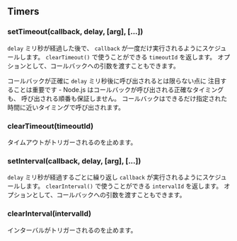 ## Timers

### setTimeout(callback, delay, [arg], [...])

<!--

To schedule execution of a one-time `callback` after `delay` milliseconds. Returns a
`timeoutId` for possible use with `clearTimeout()`. Optionally you can
also pass arguments to the callback.

-->
`delay` ミリ秒が経過した後で、
`callback` が一度だけ実行されるようにスケジュールします。
`clearTimeout()` で使うことができる `timeoutId` を返します。
オプションとして、コールバックへの引数を渡すこともできます。

<!--

It is important to note that your callback will probably not be called in exactly
`delay` milliseconds - Node.js makes no guarantees about the exact timing of when
the callback will fire, nor of the ordering things will fire in. The callback will
be called as close as possible to the time specified.

-->
コールバックが正確に `delay` ミリ秒後に呼び出されるとは限らない点に
注目することは重要です - 
Node.js はコールバックが呼び出される正確なタイミングも、
呼び出される順番も保証しません。
コールバックはできるだけ指定された時間に近いタイミングで呼び出されます。


### clearTimeout(timeoutId)

<!--

Prevents a timeout from triggering.

-->
タイムアウトがトリガーされるのを止めます。

### setInterval(callback, delay, [arg], [...])

<!--

To schedule the repeated execution of `callback` every `delay` milliseconds.
Returns a `intervalId` for possible use with `clearInterval()`. Optionally
you can also pass arguments to the callback.

-->
`delay` ミリ秒が経過するごとに繰り返し `callback` が実行されるようにスケジュールします。
`clearInterval()` で使うことができる `intervalId` を返します。
オプションとして、コールバックへの引数を渡すこともできます。

### clearInterval(intervalId)

<!--

Stops a interval from triggering.

-->
インターバルがトリガーされるのを止めます。
